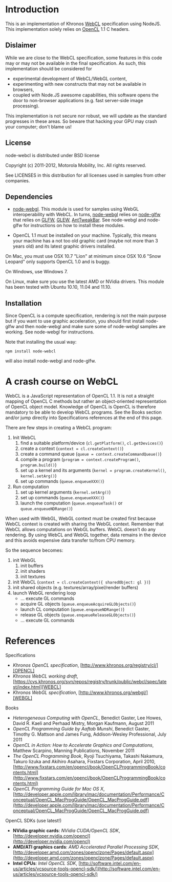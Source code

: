 Introduction
============
This is an implementation of Khronos [WebCL][WEBCL] specification using NodeJS.
This implementation solely relies on [OpenCL][OPENCL] 1.1 C headers. 

Dislaimer
---------
While we are close to the WebCL specification, some features in this code may or may not be available in the final specification. As such, this implementation should be considered for 

* experimental development of WebCL/WebGL content,
* experimenting with new constructs that may not be available in browsers, 
* coupled with Node.JS awesome capabilities, this software opens the door to non-browser applications (e.g. fast server-side image processing).

This implementation is not secure nor robust, we will update as the standard progresses in these areas. So beware that hacking your GPU may crash your computer; don't blame us!

License
-------
node-webcl is distributed under BSD license

Copyright (c) 2011-2012, Motorola Mobility, Inc.
All rights reserved.

See LICENSES in this distribution for all licenses used in samples from other companies.

Dependencies
------------
- [node-webgl][NODE_WEBGL]. This module is used for samples using WebGL interoperability with WebCL.
In turns, [node-webgl][NODE_WEBGL] relies on [node-glfw][NODE_GLFW] that relies on [GLFW][GLFW], [GLEW][GLEW], [AntTweakBar][ANTTWEAKBAR]. See node-webgl and node-glfw for instructions on how to install these modules.

- OpenCL 1.1 must be installed on your machine. Typically, this means your machine has a not too old graphic card (maybe not more than 3 years old) and its latest graphic drivers installed.

On Mac, you must use OSX 10.7 "Lion" at minimum since OSX 10.6 "Snow Leopard" only supports OpenCL 1.0 and is buggy.

On Windows, use Windows 7.

On Linux, make sure you use the latest AMD or NVidia drivers. This module has been tested with Ubuntu 10.10, 11.04 and 11.10.

Installation
------------
Since OpenCL is a compute specification, rendering is not the main purpose but if you want to use graphic acceleration, you should first install node-glfw and then node-webgl and make sure some of node-webgl samples are working. See node-webgl for instructions.

Note that installing the usual way: 

	npm install node-webcl

will also install node-webgl and node-glfw.

A crash course on WebCL
=======================
WebCL is a JavaScript representation of OpenCL 1.1. It is not a straight mapping of OpenCL C methods but rather an object-oriented representation of OpenCL object model. Knowledge of OpenCL is OpenCL is therefore mandatory to be able to develop WebCL programs. See the Books section and/or jump directly into Specifications references at the end of this page.

There are few steps in creating a WebCL program:

1. Init WebCL
	 1.	find a suitable platform/device (`cl.getPlatform()`, `cl.getDevices()`)
	 2.	create a context (`context = cl.createContext()`)
	 3.	create a command queue (`queue = context.createCommandQueue()`)
	 4.	compile a program (`program = context.createProgram()`, `program.build()`)
	 5.	set up a kernel and its arguments (`kernel = program.createKernel()`, `kernel.setArg()`)
	 6. set up commands (`queue.enqueueXXX()`)
2. Run computation
	 1. set up kernel arguments (`kernel.setArg()`)
	 2. set up commands (`queue.enqueueXXX()`)
	 3. launch the computation (`queue.enqueueTask()` or `queue.enqueueNDRange()`)

When used with WebGL, WebGL context must be created first because WebCL context is created with sharing the WebGL context. Remember that WebCL allows computations on WebGL buffers. WebCL doesn't do any rendering. By using WebCL and WebGL together, data remains in the device and this avoids expensive data transfer to/from CPU memory.

So the sequence becomes:

1. init WebGL
	 1. init buffers
	 2. init shaders
	 3. init textures
2. init WebCL (`context = cl.createContext({ sharedObject: gl })`)
3. init shared objects (e.g. textures/array/pixel/render buffers)
4. launch WebGL rendering loop
	* ... execute GL commands
	* acquire GL objects (`queue.enqueueAcquireGLObjects()`)
	* launch CL computation (`queue.enqueueNDRange()`)
	* release GL objects (`queue.enqueueReleaseGLObjects()`)
	* ... execute GL commands
	
References
==========
Specifications

* *Khronos OpenCL specification*, [http://www.khronos.org/registry/cl/][OPENCL]
* *Khronos WebCL working draft*, [https://cvs.khronos.org/svn/repos/registry/trunk/public/webcl/spec/latest/index.html][WEBCL]
* *Khronos WebGL specification*, [http://www.khronos.org/webgl/][WEBGL]

Books

* *Heterogeneous Computing with OpenCL*, Benedict Gaster, Lee Howes, David R. Kaeli and Perhaad Mistry, Morgan Kaufmann, August 2011
* *OpenCL Programming Guide by Aaftab Munshi*, Benedict Gaster, Timothy G. Mattson and James Fung, Addison-Wesley Professional, July 2011
* *OpenCL in Action: How to Accelerate Graphics and Computations*, Matthew Scarpino, Manning Publications, November 2011
* *The OpenCL Programming Book*, Ryoji Tsuchiyama, Takashi Nakamura, Takuro Iizuka and Akihiro Asahara, Fixstars Corporation, April 2010, [http://www.fixstars.com/en/opencl/book/OpenCLProgrammingBook/contents.html](http://www.fixstars.com/en/opencl/book/OpenCLProgrammingBook/contents.html)
* *OpenCL Programming Guide for Mac OS X*, [http://developer.apple.com/library/mac/documentation/Performance/Conceptual/OpenCL_MacProgGuide/OpenCL_MacProgGuide.pdf](http://developer.apple.com/library/mac/documentation/Performance/Conceptual/OpenCL_MacProgGuide/OpenCL_MacProgGuide.pdf)

OpenCL SDKs (use latest!)

* **NVidia graphic cards**: *NVidia CUDA/OpenCL SDK*, [http://developer.nvidia.com/opencl](http://developer.nvidia.com/opencl)
* **AMD/ATI graphics cards**: *AMD Accelerated Parallel Processing SDK*, [http://developer.amd.com/zones/openclzone/Pages/default.aspx](http://developer.amd.com/zones/openclzone/Pages/default.aspx)
* **Intel CPUs**: *Intel OpenCL SDK*, [http://software.intel.com/en-us/articles/vcsource-tools-opencl-sdk/](http://software.intel.com/en-us/articles/vcsource-tools-opencl-sdk/)

[OPENCL]: http://www.khronos.org/registry/cl/ "Khronos OpenCL specification"
[WEBCL]: https://cvs.khronos.org/svn/repos/registry/trunk/public/webcl/spec/latest/index.html "Khronos WebCL working draft"
[NODE_WEBGL]: https://github.com/mikeseven/node-webgl "node-webgl"
[NODE_GLFW]: https://github.com/mikeseven/node-glfw "node-glfw"
[WEBGL]: http://www.khronos.org/webgl/ "Khronos WebGL specification"
[GLFW]: http://www.glfw.org/ "GLFW"
[ANTTWEAKBAR]: "http://www.antisphere.com/Wiki/tools:anttweakbar" "AntTweakBar"
[GLEW]: http://glew.sourceforge.net/ "GLEW: The OpenGL Extension Wrangler Library"